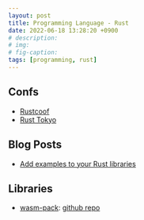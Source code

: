 ```yaml
---
layout: post
title: Programming Language - Rust 
date: 2022-06-18 13:28:20 +0900
# description: 
# img: 
# fig-caption: 
tags: [programming, rust]
---
```


## Confs
- [Rustcoof](https://rustconf.com/)
- [Rust Tokyo](https://rust.tokyo/2021/en)

## Blog Posts
- [Add examples to your Rust libraries](http://xion.io/post/code/rust-examples.html)

## Libraries
- [wasm-pack](https://rustwasm.github.io/wasm-pack): [github repo](https://github.com/rustwasm/wasm-pack)